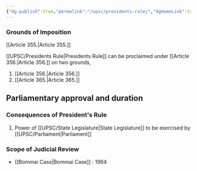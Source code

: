 ```yaml
---
{"dg-publish":true,"permalink":"/upsc/presidents-rule/","dgHomeLink":true,"dgPassFrontmatter":false}
---
```


### Grounds of Imposition
[[Article 355.|Article 355.]] 

[[UPSC/Presidents Rule|Presidents Rule]] can be proclaimed under [[Article 356.|Article 356.]] on two grounds, 
1. [[Article 356.|Article 356.]]
2. [[Article 365.|Article 365.]]

## Parliamentary approval and duration

### Consequences of President's Rule
1. Power of [[UPSC/State Legislature|State Legislature]] to be exercised by [[UPSC/Parliament|Parliament]]

### Scope of Judicial Review
- [[Bommai Case|Bommai Case]] : 1994